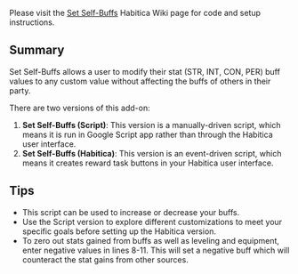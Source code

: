 Please visit the [Set Self-Buffs](https://habitica.fandom.com/wiki/Set_Self-Buffs) Habitica Wiki page for code and setup instructions.

## Summary

Set Self-Buffs allows a user to modify their stat (STR, INT, CON, PER) buff values to any custom value without affecting the buffs of others in their party.

There are two versions of this add-on:

1. **Set Self-Buffs (Script)**: This version is a manually-driven script, which means it is run in Google Script app rather than through the Habitica user interface.
2. **Set Self-Buffs (Habitica)**: This version is an event-driven script, which means it creates reward task buttons in your Habitica user interface.

## Tips

- This script can be used to increase or decrease your buffs.
- Use the Script version to explore different customizations to meet your specific goals before setting up the Habitica version.
- To zero out stats gained from buffs as well as leveling and equipment, enter negative values in lines 8-11. This will set a negative buff which will counteract the stat gains from other sources.
